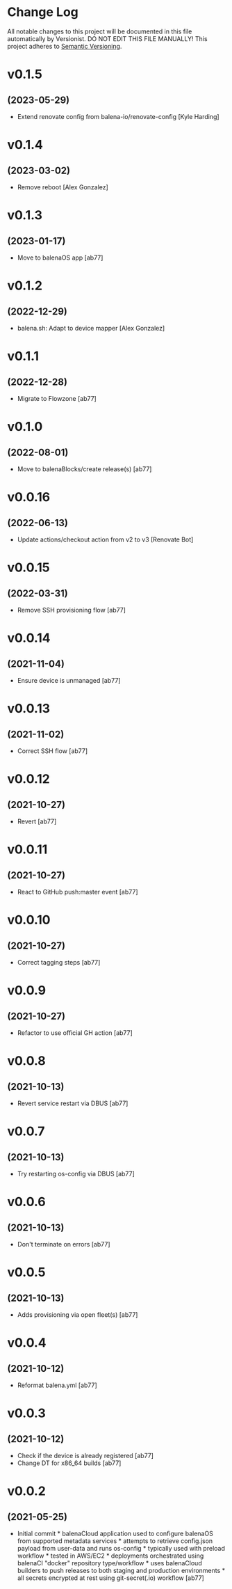 # Change Log

All notable changes to this project will be documented in this file
automatically by Versionist. DO NOT EDIT THIS FILE MANUALLY!
This project adheres to [Semantic Versioning](http://semver.org/).

# v0.1.5
## (2023-05-29)

* Extend renovate config from balena-io/renovate-config [Kyle Harding]

# v0.1.4
## (2023-03-02)

* Remove reboot [Alex Gonzalez]

# v0.1.3
## (2023-01-17)

* Move to balenaOS app [ab77]

# v0.1.2
## (2022-12-29)

* balena.sh: Adapt to device mapper [Alex Gonzalez]

# v0.1.1
## (2022-12-28)

* Migrate to Flowzone [ab77]

# v0.1.0
## (2022-08-01)

* Move to balenaBlocks/create release(s) [ab77]

# v0.0.16
## (2022-06-13)

* Update actions/checkout action from v2 to v3 [Renovate Bot]

# v0.0.15
## (2022-03-31)

* Remove SSH provisioning flow [ab77]

# v0.0.14
## (2021-11-04)

* Ensure device is unmanaged [ab77]

# v0.0.13
## (2021-11-02)

* Correct SSH flow [ab77]

# v0.0.12
## (2021-10-27)

* Revert [ab77]

# v0.0.11
## (2021-10-27)

* React to GitHub push:master event [ab77]

# v0.0.10
## (2021-10-27)

* Correct tagging steps [ab77]

# v0.0.9
## (2021-10-27)

* Refactor to use official GH action [ab77]

# v0.0.8
## (2021-10-13)

* Revert service restart via DBUS [ab77]

# v0.0.7
## (2021-10-13)

* Try restarting os-config via DBUS [ab77]

# v0.0.6
## (2021-10-13)

* Don't terminate on errors [ab77]

# v0.0.5
## (2021-10-13)

* Adds provisioning via open fleet(s) [ab77]

# v0.0.4
## (2021-10-12)

* Reformat balena.yml [ab77]

# v0.0.3
## (2021-10-12)

* Check if the device is already registered [ab77]
* Change DT for x86_64 builds [ab77]

# v0.0.2
## (2021-05-25)

* Initial commit * balenaCloud application used to configure balenaOS from supported metadata services * attempts to retrieve config.json payload from user-data and runs os-config * typically used with preload workflow * tested in AWS/EC2 * deployments orchestrated using balenaCI "docker" repository type/workflow * uses balenaCloud builders to push releases to both staging and production environments * all secrets encrypted at rest using git-secret(.io) workflow [ab77]
